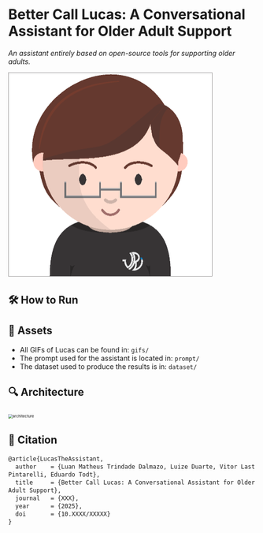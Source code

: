 # Better Call Lucas: A Conversational Assistant for Older Adult Support

*An assistant entirely based on open-source tools for supporting older adults.*

<img src="lucas.gif" alt="Lucas" style="zoom:50%;" />



## **🛠️ How to Run** 



## 📁 Assets

* All GIFs of Lucas can be found in: `gifs/`
* The prompt used for the assistant is located in: `prompt/`
*  The dataset used to produce the results is in: `dataset/`

## **🔍** Architecture

<img src="architecture.png" alt="architecture" style="zoom:55%;" />

## 📝 Citation

```
@article{LucasTheAssistant,
  author    = {Luan Matheus Trindade Dalmazo, Luize Duarte, Vitor Last Pintarelli, Eduardo Todt},
  title     = {Better Call Lucas: A Conversational Assistant for Older Adult Support},
  journal   = {XXX},
  year      = {2025},
  doi       = {10.XXXX/XXXXX}
}
```